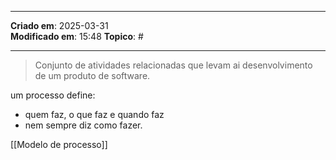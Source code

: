 ***
**Criado em**: 2025-03-31  
**Modificado em**: 15:48
**Topico**: #
***
>Conjunto de atividades relacionadas que levam ai desenvolvimento de um produto de software.

um processo define:
- quem faz, o que faz e quando faz
- nem sempre diz como fazer.

[[Modelo de processo]]